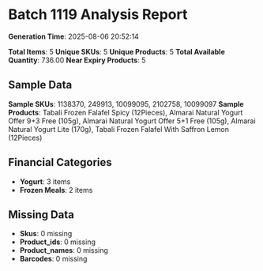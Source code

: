 # Batch 1119 Analysis Report

**Generation Time**: 2025-08-06 20:52:14

**Total Items**: 5
**Unique SKUs**: 5
**Unique Products**: 5
**Total Available Quantity**: 736.00
**Near Expiry Products**: 5

## Sample Data
**Sample SKUs**: 1138370, 249913, 10099095, 2102758, 10099097
**Sample Products**: Tabali Frozen Falafel Spicy (12Pieces), Almarai Natural Yogurt Offer 9+3 Free (105g), Almarai Natural Yogurt Offer 5+1 Free (105g), Almarai Natural Yogurt Lite (170g), Tabali Frozen Falafel With Saffron Lemon (12Pieces)

## Financial Categories
- **Yogurt**: 3 items
- **Frozen Meals**: 2 items

## Missing Data
- **Skus**: 0 missing
- **Product_ids**: 0 missing
- **Product_names**: 0 missing
- **Barcodes**: 0 missing
